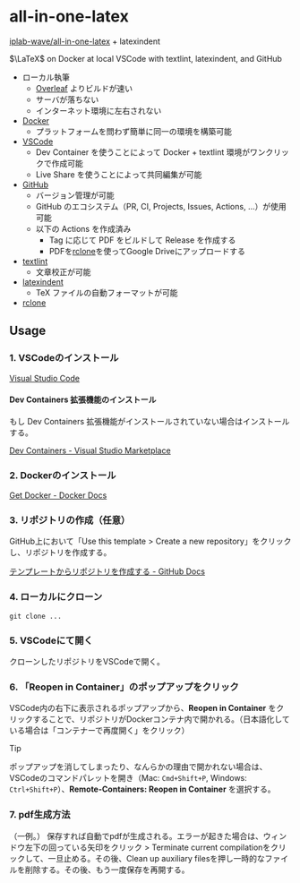 # all-in-one-latex

[iplab-wave/all-in-one-latex](https://github.com/iplab-wave/all-in-one-latex) + latexindent

$\LaTeX$ on Docker at local VSCode with textlint, latexindent, and GitHub

- ローカル執筆
  - [Overleaf](https://www.overleaf.com/) よりビルドが速い
  - サーバが落ちない
  - インターネット環境に左右されない
- [Docker](https://www.docker.com/ja-jp/)
  - プラットフォームを問わず簡単に同一の環境を構築可能
- [VSCode](https://code.visualstudio.com/)
  - Dev Container を使うことによって Docker + textlint 環境がワンクリックで作成可能
  - Live Share を使うことによって共同編集が可能
- [GitHub](https://github.com/)
  - バージョン管理が可能
  - GitHub のエコシステム（PR, CI, Projects, Issues, Actions, ...）が使用可能
  - 以下の Actions を作成済み
    - Tag に応じて PDF をビルドして Release を作成する
    - PDFを[rclone](https://rclone.org/)を使ってGoogle Driveにアップロードする
- [textlint](https://github.com/textlint/textlint)
  - 文章校正が可能
- [latexindent](https://github.com/cmhughes/latexindent.pl)
  - TeX ファイルの自動フォーマットが可能
- [rclone](https://rclone.org/)
## Usage

### 1. VSCodeのインストール

[Visual Studio Code](https://code.visualstudio.com/)

#### Dev Containers 拡張機能のインストール

もし Dev Containers 拡張機能がインストールされていない場合はインストールする。

[Dev Containers - Visual Studio Marketplace](https://marketplace.visualstudio.com/items?itemName=ms-vscode-remote.remote-containers)

### 2. Dockerのインストール

[Get Docker - Docker Docs](https://docs.docker.com/get-docker/)

### 3. リポジトリの作成（任意）

GitHub上において「Use this template > Create a new repository」をクリックし、リポジトリを作成する。

[テンプレートからリポジトリを作成する - GitHub Docs](https://docs.github.com/ja/repositories/creating-and-managing-repositories/creating-a-repository-from-a-template)

### 4. ローカルにクローン

```shell
git clone ...
```

### 5. VSCodeにて開く

クローンしたリポジトリをVSCodeで開く。

### 6. 「Reopen in Container」のポップアップをクリック

VSCode内の右下に表示されるポップアップから、**Reopen in Container** をクリックすることで、リポジトリがDockerコンテナ内で開かれる。（日本語化している場合は「コンテナーで再度開く」をクリック）

> [!TIP]
> ポップアップを消してしまったり、なんらかの理由で開かれない場合は、VSCodeのコマンドパレットを開き（Mac: `Cmd+Shift+P`, Windows: `Ctrl+Shift+P`）、**Remote-Containers: Reopen in Container** を選択する。

### 7. pdf生成方法

（一例。）
保存すれば自動でpdfが生成される。エラーが起きた場合は、ウィンドウ左下の回っている矢印をクリック > Terminate current compilationをクリックして、一旦止める。その後、Clean up auxiliary filesを押し一時的なファイルを削除する。その後、もう一度保存を再開する。
